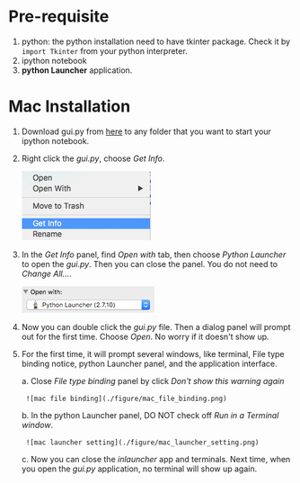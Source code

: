 # Pre-requisite

1. python:  the python installation need to have tkinter package.  Check it by
`import Tkinter` from your python interpreter.
2. ipython notebook
3. **python Launcher** application.

# Mac Installation

1. Download gui.py from [here](https://raw.githubusercontent.com/jiayiliu/inlauncher/master/gui.py) to any folder that you want to start your ipython notebook.
2. Right click the *gui.py*, choose *Get Info*.

	![mac get info](./figure/mac_get_info.png)

3. In the *Get Info* panel, find *Open with* tab, then choose *Python Launcher* to open the *gui.py*.  Then you can close the panel.  You do not need to *Change All...*.

	![mac open with](./figure/mac_open_with.png)

4. Now you can double click the *gui.py* file.  Then a dialog panel will prompt out for the first time.  Choose *Open*.  No worry if it doesn't show up.

5. For the first time, it will prompt several windows, like terminal, File type binding notice, python Launcher panel, and the application interface.

	a. Close *File type binding* panel by click *Don't show this warning again*

		![mac file binding](./figure/mac_file_binding.png)
	
	b. In the python Launcher panel, DO NOT check off *Run in a Terminal window*.
		
		![mac launcher setting](./figure/mac_launcher_setting.png)
	
	c. Now you can close the *inlauncher* app and terminals.  Next time, when you open the *gui.py* application, no terminal will show up again.


<!--- In the python Launcher panel, check off *Run in a Terminal window*.  If this window disappeared, you can open the *gui.py* again. --->
	
